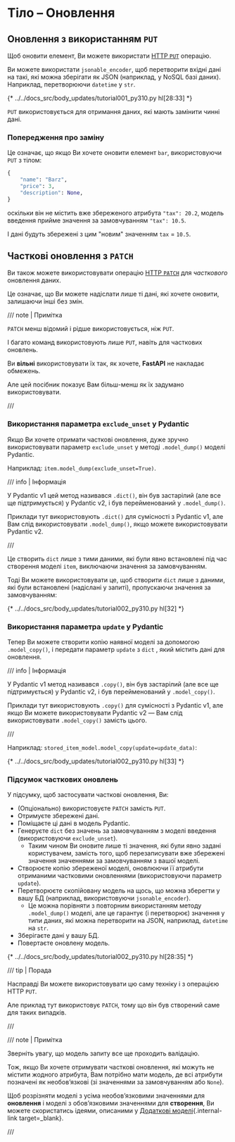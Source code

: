 # Тіло – Оновлення

## Оновлення з використанням `PUT`

Щоб оновити елемент, Ви можете використати <a href="https://developer.mozilla.org/en-US/docs/Web/HTTP/Methods/PUT" class="external-link" target="_blank">HTTP `PUT`</a> операцію.

Ви можете використати `jsonable_encoder`, щоб перетворити вхідні дані на такі, які можна зберігати як JSON (наприклад, у NoSQL базі даних). Наприклад, перетворюючи `datetime` у `str`.

{* ../../docs_src/body_updates/tutorial001_py310.py hl[28:33] *}

`PUT` використовується для отримання даних, які мають замінити чинні дані.

### Попередження про заміну

Це означає, що якщо Ви хочете оновити елемент `bar`, використовуючи `PUT` з тілом:

```Python
{
    "name": "Barz",
    "price": 3,
    "description": None,
}
```

оскільки він не містить вже збереженого атрибута `"tax": 20.2`, модель введення прийме значення за замовчуванням `"tax": 10.5`.

І дані будуть збережені з цим "новим" значенням `tax` = `10.5`.

## Часткові оновлення з `PATCH`

Ви також можете використовувати операцію <a href="https://developer.mozilla.org/en-US/docs/Web/HTTP/Methods/PATCH" class="external-link" target="_blank">HTTP `PATCH`</a> для *часткового* оновлення даних.

Це означає, що Ви можете надіслати лише ті дані, які хочете оновити, залишаючи інші без змін.

/// note | Примітка

`PATCH` менш відомий і рідше використовується, ніж `PUT`.

І багато команд використовують лише `PUT`, навіть для часткових оновлень.

Ви **вільні** використовувати їх так, як хочете, **FastAPI** не накладає обмежень.

Але цей посібник показує Вам більш-менш як їх задумано використовувати.

///

### Використання параметра `exclude_unset` у Pydantic

Якщо Ви хочете отримати часткові оновлення, дуже зручно використовувати параметр `exclude_unset` у методі `.model_dump()` моделі Pydantic.

Наприклад: `item.model_dump(exclude_unset=True)`.

/// info | Інформація

У Pydantic v1 цей метод називався `.dict()`, він був застарілий (але все ще підтримується) у Pydantic v2, і був перейменований у `.model_dump()`.

Приклади тут використовують `.dict()` для сумісності з Pydantic v1, але Вам слід використовувати `.model_dump()`, якщо можете використовувати Pydantic v2.

///

Це створить `dict` лише з тими даними, які були явно встановлені під час створення моделі `item`, виключаючи значення за замовчуванням.

Тоді Ви можете використовувати це, щоб створити `dict` лише з даними, які були встановлені (надіслані у запиті), пропускаючи значення за замовчуванням:

{* ../../docs_src/body_updates/tutorial002_py310.py hl[32] *}

### Використання параметра `update` у Pydantic

Тепер Ви можете створити копію наявної моделі за допомогою `.model_copy()`, і передати параметр `update` з `dict` , який містить дані для оновлення.

/// info | Інформація

У Pydantic v1 метод називався `.copy()`, він був застарілий (але все ще підтримується) у Pydantic v2, і був перейменований у `.model_copy()`.

Приклади тут використовують `.copy()` для сумісності з Pydantic v1, але якщо Ви можете використовувати Pydantic v2 — Вам слід використовувати `.model_copy()` замість цього.

///

Наприклад: `stored_item_model.model_copy(update=update_data)`:

{* ../../docs_src/body_updates/tutorial002_py310.py hl[33] *}

### Підсумок часткових оновлень

У підсумку, щоб застосувати часткові оновлення, Ви:

* (Опціонально) використовуєте `PATCH` замість `PUT`.
* Отримуєте збережені дані.
* Поміщаєте ці дані в модель Pydantic.
* Генеруєте `dict` без значень за замовчуванням з моделі введення (використовуючи `exclude_unset`).
    * Таким чином Ви оновите лише ті значення, які були явно задані користувачем, замість того, щоб перезаписувати вже збережені значення значеннями за замовчуванням з вашої моделі.
* Створюєте копію збереженої моделі, оновлюючи її атрибути отриманими частковими оновленнями (використовуючи параметр `update`).
* Перетворюєте скопійовану модель на щось, що можна зберегти у вашу БД (наприклад, використовуючи `jsonable_encoder`).
    * Це можна порівняти з повторним використанням методу `.model_dump()` моделі, але це гарантує (і перетворює) значення у типи даних, які можна перетворити на JSON, наприклад, `datetime` на `str`.
* Зберігаєте дані у вашу БД.
* Повертаєте оновлену модель.

{* ../../docs_src/body_updates/tutorial002_py310.py hl[28:35] *}

/// tip | Порада

Насправді Ви можете використовувати цю саму техніку і з операцією HTTP `PUT`.

Але приклад тут використовує `PATCH`, тому що він був створений саме для таких випадків.

///

/// note | Примітка

Зверніть увагу, що модель запиту все ще проходить валідацію.

Тож, якщо Ви хочете отримувати часткові оновлення, які можуть не містити жодного атрибута, Вам потрібно мати модель, де всі атрибути позначені як необов’язкові (зі значеннями за замовчуванням або `None`).

Щоб розрізняти моделі з усіма необов’язковими значеннями для **оновлення** і моделі з обов’язковими значеннями для **створення**, Ви можете скористатись ідеями, описаними у [Додаткові моделі](extra-models.md){.internal-link target=_blank}.

///
